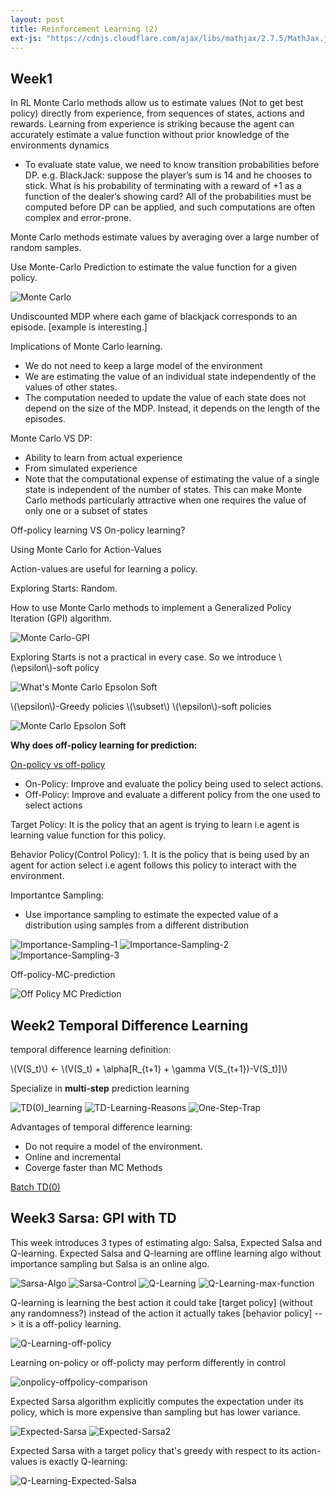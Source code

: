 ```yaml
---
layout: post
title: Reinforcement Learning (2)
ext-js: "https://cdnjs.cloudflare.com/ajax/libs/mathjax/2.7.5/MathJax.js?config=TeX-MML-AM_CHTML"
---
```



## Week1

In RL Monte Carlo methods allow us to estimate values (Not to get best policy) directly from experience, from sequences of states, actions and rewards. Learning from experience is striking because the agent can accurately estimate a value function without prior knowledge of the environments dynamics 

* To evaluate state value, we need to know transition probabilities before DP. e.g. BlackJack: suppose the player’s sum is 14 and he chooses to stick. What is his probability of terminating with a reward of +1 as a function of the dealer’s showing card? All of the probabilities must be computed before DP can be applied, and such computations are often complex and error-prone.

Monte Carlo methods estimate values by averaging over a large number of random samples. 

Use Monte-Carlo Prediction to estimate the value function for a given policy. 

![Monte Carlo](../img/Monte-Carlo.png)

Undiscounted MDP where each game of blackjack corresponds to an episode. [example is interesting.]

Implications of Monte Carlo learning. 
* We do not need to keep a large model of the environment
* We are estimating the value of an individual state independently of the values of other states. 
* The computation needed to update the value of each state does not depend on the size of the MDP. Instead, it depends on the length of the episodes.

Monte Carlo VS DP: 
* Ability to learn from actual experience
* From simulated experience
* Note that the computational expense of estimating the value of  a single state is independent of the number of states. This can make Monte Carlo methods particularly attractive when one requires the value of only one or a subset of states

Off-policy learning VS On-policy learning? 

Using Monte Carlo for Action-Values

Action-values are useful for learning a policy. 

Exploring Starts: 
Random. 

How to use Monte Carlo methods to implement a Generalized Policy Iteration (GPI) algorithm. 

![Monte Carlo-GPI](../img/Monte-Carlo-GPI.png)

Exploring Starts is not a practical in every case. So we introduce \\(\epsilon\\)-soft policy

![What's Monte Carlo Epsolon Soft](../img/epsilon-greedy.png)

\\(\epsilon\\)-Greedy policies \\(\subset\\) \\(\epsilon\\)-soft policies 

![Monte Carlo Epsolon Soft](../img/Monte-Carlo-Epsolon-Soft.png)

**Why does off-policy learning for prediction:**

[On-policy vs off-policy](https://towardsdatascience.com/on-policy-v-s-off-policy-learning-75089916bc2f#:~:text=Target%20Policy%20pi%28a%7Cs,to%20interact%20with%20the%20environment.)
* On-Policy: Improve and evaluate the policy being used to select actions. 
* Off-Policy: Improve and evaluate a different policy from the one used to select actions

Target Policy: It is the policy that an agent is trying to learn i.e agent is learning value function for this policy.

Behavior Policy(Control Policy): 1. It is the policy that is being used by an agent for action select i.e agent follows this policy to interact with the environment.


Importantce Sampling:
* Use importance sampling to estimate the expected value of a distribution using samples from a different distribution

![Importance-Sampling-1](../img/Importance-Sampling-1.png)
![Importance-Sampling-2](../img/Importance-Sampling-2.png)
![Importance-Sampling-3](../img/Importance-Sampling-3.png)

Off-policy-MC-prediction

![Off Policy MC Prediction](../img/off-policy-MC-prediction.png)


## Week2 Temporal Difference Learning

temporal difference learning definition: 

\\(V(S_t)\\) <- \\(V(S_t) + \alpha[R_{t+1} + \gamma V(S_{t+1})-V(S_t)]\\)


Specialize in **multi-step** prediction learning

![TD(0)_learning](../img/TD(0)_learning.png)
![TD-Learning-Reasons](../img/TD-Learning-Reasons.png)
![One-Step-Trap](../img/One-Step-Trap.png)


Advantages of temporal difference learning: 
* Do not require a model of the environment. 
* Online and incremental
* Coverge faster than MC Methods

[Batch TD(0)](https://stats.stackexchange.com/questions/297708/batch-reinforcement-learning-algorithm-example)

## Week3 Sarsa: GPI with TD
This week introduces 3 types of estimating algo: Salsa, Expected Salsa and Q-learning. Expected Salsa and Q-learning are offline learning algo without importance sampling but Salsa is an online algo. 

![Sarsa-Algo](../img/Sarsa-Algo.png)
![Sarsa-Control](../img/Sarsa-Control.png)
![Q-Learning](../img/Q-Learning.png)
![Q-Learning-max-function](../img/Q-Learning-max-function.png)

Q-learning is learning the best action it could take [target policy] (without any randomness?) instead of the action it actually takes [behavior policy] --> it is a off-policy learning. 

![Q-Learning-off-policy](../img/Q-Learning-off-policy.png)


Learning on-policy or off-policty may perform differently in control

![onpolicy-offpolicy-comparison](../img/onpolicy-offpolicy-comparison.png)

Expected Sarsa algorithm explicitly computes the expectation under its policy, which is more expensive than sampling but has lower variance. 

![Expected-Sarsa](../img/Expected-Sarsa.png)
![Expected-Sarsa2](../img/Expected-Sarsa2.png)

Expected Sarsa with a target policy that's greedy with respect to its action-values is exactly Q-learning: 

![Q-Learning-Expected-Salsa](../img/Q-Learning-Expected-Salsa.png)



